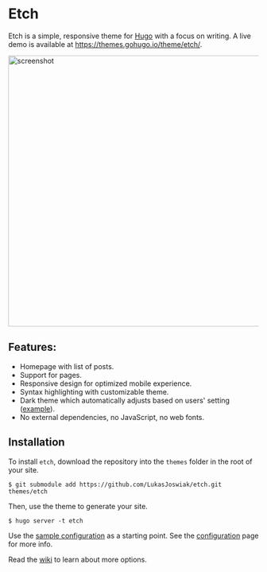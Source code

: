 # Etch

Etch is a simple, responsive theme for [Hugo](https://gohugo.io) with a focus on writing. A live demo is available at https://themes.gohugo.io/theme/etch/.

<img src="https://raw.githubusercontent.com/LukasJoswiak/etch/master/images/screenshot_small.png" alt="screenshot" width="545px">

## Features:

* Homepage with list of posts.
* Support for pages.
* Responsive design for optimized mobile experience.
* Syntax highlighting with customizable theme.
* Dark theme which automatically adjusts based on users' setting ([example](https://github.com/LukasJoswiak/etch/wiki/Dark-mode)).
* No external dependencies, no JavaScript, no web fonts.

## Installation

To install `etch`, download the repository into the `themes` folder in the root of your site.

```
$ git submodule add https://github.com/LukasJoswiak/etch.git themes/etch
```

Then, use the theme to generate your site.

```
$ hugo server -t etch
```

Use the [sample configuration](https://github.com/LukasJoswiak/etch/wiki/Configuration#sample-configuration) as a starting point. See the [configuration](https://github.com/LukasJoswiak/etch/wiki/Configuration) page for more info.

Read the [wiki](https://github.com/LukasJoswiak/etch/wiki) to learn about more options.
